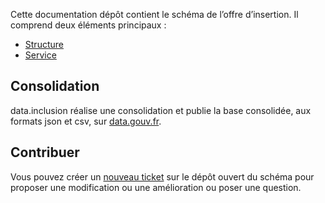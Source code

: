 Cette documentation dépôt contient le schéma de l’offre d’insertion. Il comprend deux éléments principaux :

- [Structure](structure.md)
- [Service](service.md)

## Consolidation

data.inclusion réalise une consolidation et publie la base consolidée, aux formats json et csv, sur [data.gouv.fr](https://www.data.gouv.fr/en/datasets/referentiel-de-loffre-dinsertion-liste-des-structures-et-services-dinsertion/).

## Contribuer

Vous pouvez créer un [nouveau ticket](https://github.com/gip-inclusion/data-inclusion-schema/issues/new) sur le dépôt ouvert du schéma pour proposer une modification ou une amélioration ou poser une question.
